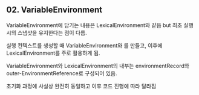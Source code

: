 ## 02. VariableEnvironment 

VariableEnvironment에 담기는 내용은 LexicalEnvironment와 같음 
but 최초 실행 시의 스냅샷을 유지한다는 점이 다름. 

실행 컨텍스트를 생성할 때 VariableEnvironment와 를 만들고, 이후에 LexicalEnvironment를 주로 활용하게 됨. 

VariableEnvironment와 LexicalEnvironment의 내부는 environmentRecord와 outer-EnvironmentReference로 구성되어 있음. 

초기화 과정에 사실상 완전히 동일하고 이후 코드 진행에 따라 달라짐
